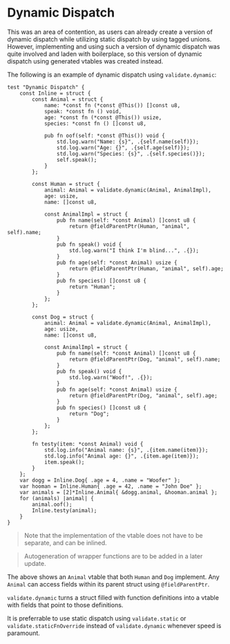 # Dynamic Dispatch

This was an area of contention, as users can already create a version of dynamic dispatch while utilizing static dispatch by using tagged unions. However, implementing and using such a version of dynamic dispatch was quite involved and laden with boilerplace, so this version of dynamic dispatch using generated vtables was created instead.

The following is an example of dynamic dispatch using `validate.dynamic`:

```zig
test "Dynamic Dispatch" {
    const Inline = struct {
        const Animal = struct {
            name: *const fn (*const @This()) []const u8,
            speak: *const fn () void,
            age: *const fn (*const @This()) usize,
            species: *const fn () []const u8,

            pub fn oof(self: *const @This()) void {
                std.log.warn("Name: {s}", .{self.name(self)});
                std.log.warn("Age: {}", .{self.age(self)});
                std.log.warn("Species: {s}", .{self.species()});
                self.speak();
            }
        };

        const Human = struct {
            animal: Animal = validate.dynamic(Animal, AnimalImpl),
            age: usize,
            name: []const u8,

            const AnimalImpl = struct {
                pub fn name(self: *const Animal) []const u8 {
                    return @fieldParentPtr(Human, "animal", self).name;
                }
                pub fn speak() void {
                    std.log.warn("I think I'm blind...", .{});
                }
                pub fn age(self: *const Animal) usize {
                    return @fieldParentPtr(Human, "animal", self).age;
                }
                pub fn species() []const u8 {
                    return "Human";
                }
            };
        };

        const Dog = struct {
            animal: Animal = validate.dynamic(Animal, AnimalImpl),
            age: usize,
            name: []const u8,

            const AnimalImpl = struct {
                pub fn name(self: *const Animal) []const u8 {
                    return @fieldParentPtr(Dog, "animal", self).name;
                }
                pub fn speak() void {
                    std.log.warn("Woof!", .{});
                }
                pub fn age(self: *const Animal) usize {
                    return @fieldParentPtr(Dog, "animal", self).age;
                }
                pub fn species() []const u8 {
                    return "Dog";
                }
            };
        };

        fn testy(item: *const Animal) void {
            std.log.info("Animal name: {s}", .{item.name(item)});
            std.log.info("Animal age: {}", .{item.age(item)});
            item.speak();
        }
    };
    var dogg = Inline.Dog{ .age = 4, .name = "Woofer" };
    var hooman = Inline.Human{ .age = 42, .name = "John Doe" };
    var animals = [2]*Inline.Animal{ &dogg.animal, &hooman.animal };
    for (animals) |animal| {
        animal.oof();
        Inline.testy(animal);
    }
}
```

> Note that the implementation of the vtable does not have to be separate, and can be inlined.

> Autogeneration of wrapper functions are to be added in a later update.

The above shows an `Animal` vtable that both `Human` and `Dog` implement. Any `Animal` can access fields within its parent struct using `@fieldParentPtr`. 

`validate.dynamic` turns a struct filled with function definitions into a vtable with fields that point to those definitions.

It is preferrable to use static dispatch using `validate.static` or `validate.staticFnOverride` instead of `validate.dynamic` whenever speed is paramount.
